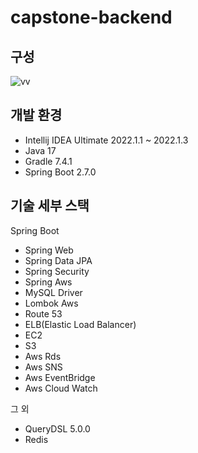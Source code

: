 # capstone-backend

## 구성
![vv](https://github.com/2023-Capstone/capstone-back/assets/81796331/d2c4614d-66cd-4bc6-809c-3052dea42ee2)


## 개발 환경

* Intellij IDEA Ultimate 2022.1.1 ~ 2022.1.3
* Java 17
* Gradle 7.4.1
* Spring Boot 2.7.0




## 기술 세부 스택

Spring Boot
* Spring Web
* Spring Data JPA
* Spring Security
* Spring Aws
* MySQL Driver
* Lombok
Aws
* Route 53
* ELB(Elastic Load Balancer)
* EC2
* S3
* Aws Rds
* Aws SNS
* Aws EventBridge
* Aws Cloud Watch

그 외
* QueryDSL 5.0.0
* Redis

